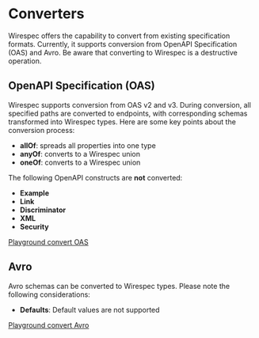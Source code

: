 # Converters

Wirespec offers the capability to convert from existing specification formats. Currently, it supports conversion from
OpenAPI Specification (OAS) and Avro. Be aware that converting to Wirespec is a destructive operation.

## OpenAPI Specification (OAS)

Wirespec supports conversion from OAS v2 and v3. During conversion, all specified paths are converted to endpoints, with
corresponding schemas transformed into Wirespec types. Here are some key points about the conversion process:

- **allOf**: spreads all properties into one type
- **anyOf**: converts to a Wirespec union
- **oneOf**: converts to a Wirespec union

The following OpenAPI constructs are **not** converted:

- **Example**
- **Link**
- **Discriminator**
- **XML**
- **Security**

[Playground convert OAS](https://playground.wirespec.io/converter?format=open_api_v3)

## Avro

Avro schemas can be converted to Wirespec types. Please note the following considerations:

- **Defaults**: Default values are not supported

[Playground convert Avro](https://playground.wirespec.io/converter?format=avro)
